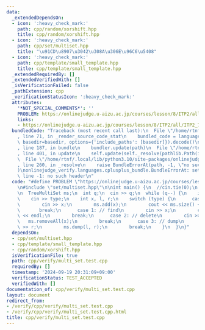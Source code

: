 ```yaml
---
data:
  _extendedDependsOn:
  - icon: ':heavy_check_mark:'
    path: cpp/random/xorshift.hpp
    title: cpp/random/xorshift.hpp
  - icon: ':heavy_check_mark:'
    path: cpp/set/multiset.hpp
    title: "\u91CD\u8907\u3042\u308A\u306E\u96C6\u5408"
  - icon: ':heavy_check_mark:'
    path: cpp/template/small_template.hpp
    title: cpp/template/small_template.hpp
  _extendedRequiredBy: []
  _extendedVerifiedWith: []
  _isVerificationFailed: false
  _pathExtension: cpp
  _verificationStatusIcon: ':heavy_check_mark:'
  attributes:
    '*NOT_SPECIAL_COMMENTS*': ''
    PROBLEM: https://onlinejudge.u-aizu.ac.jp/courses/lesson/8/ITP2/all/ITP2_7_D
    links:
    - https://onlinejudge.u-aizu.ac.jp/courses/lesson/8/ITP2/all/ITP2_7_D
  bundledCode: "Traceback (most recent call last):\n  File \"/home/rtnf/.local/lib/python3.10/site-packages/onlinejudge_verify/documentation/build.py\"\
    , line 71, in _render_source_code_stat\n    bundled_code = language.bundle(stat.path,\
    \ basedir=basedir, options={'include_paths': [basedir]}).decode()\n  File \"/home/rtnf/.local/lib/python3.10/site-packages/onlinejudge_verify/languages/cplusplus.py\"\
    , line 187, in bundle\n    bundler.update(path)\n  File \"/home/rtnf/.local/lib/python3.10/site-packages/onlinejudge_verify/languages/cplusplus_bundle.py\"\
    , line 401, in update\n    self.update(self._resolve(pathlib.Path(included), included_from=path))\n\
    \  File \"/home/rtnf/.local/lib/python3.10/site-packages/onlinejudge_verify/languages/cplusplus_bundle.py\"\
    , line 260, in _resolve\n    raise BundleErrorAt(path, -1, \"no such header\"\
    )\nonlinejudge_verify.languages.cplusplus_bundle.BundleErrorAt: set/multiset.hpp:\
    \ line -1: no such header\n"
  code: "#define PROBLEM \"https://onlinejudge.u-aizu.ac.jp/courses/lesson/8/ITP2/all/ITP2_7_D\"\
    \n#include \"set/multiset.hpp\"\n\nint main() {\n  //cin.tie(0);\n  //ios::sync_with_stdio(false);\n\
    \n  TreeMultiSet ms;\n  int q;\n  cin >> q;\n  while (q--) {\n    int type;\n\
    \    cin >> type;\n    int x, l, r;\n    switch (type) {\n      case 0: // insert\n\
    \        cin >> x;\n        ms.add(x);\n        cout << ms.size() << endl;\n \
    \       break;\n      case 1: // find\n        cin >> x;\n        cout << ms.count(x)\
    \ << endl;\n        break;\n      case 2: // delete\n        cin >> x;\n     \
    \   ms.removeAll(x);\n        break;\n      case 3: // dump\n        cin >> l\
    \ >> r;\n        ms.dump(l, r);\n        break;\n    }\n  }\n}"
  dependsOn:
  - cpp/set/multiset.hpp
  - cpp/template/small_template.hpp
  - cpp/random/xorshift.hpp
  isVerificationFile: true
  path: cpp/verify/multi_set.test.cpp
  requiredBy: []
  timestamp: '2024-09-19 20:31:09+09:00'
  verificationStatus: TEST_ACCEPTED
  verifiedWith: []
documentation_of: cpp/verify/multi_set.test.cpp
layout: document
redirect_from:
- /verify/cpp/verify/multi_set.test.cpp
- /verify/cpp/verify/multi_set.test.cpp.html
title: cpp/verify/multi_set.test.cpp
---
```

